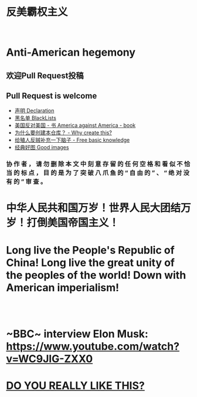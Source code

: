 <h1>反美霸权主义</h1>
<br>
<h1>Anti-American hegemony</h1>
<h2>欢迎Pull Request投稿</h2>
<h2>Pull Request is welcome</h2>

* [声明 Declaration](Declaration.md)
* [黑名单 BlackLists](BlackLists.md)
* [美国反对美国 - 书 America against America - book](https://github.com/zealotCE/America-Against-America)
* [为什么要创建本仓库？ - Why create this?](https://github.com/hm9245/github-not-politichub)
* [给殖人反贼补充一下脑子 - Free basic knowledge](给殖人反贼补充一下脑子/index.md)
* [经典好图 Good images](https://github.com/gaoe6661/anti-America-hegemony/tree/main/images)

<h3> 协 作 者 ， 请 勿 删 除   本   文   中 刻  意   存 留    的  任 何 空  格  和    看   似   不 恰  当   的  标 点 ， 目 的  是 为 了 突 破 八  爪 鱼 的 “ 自 由 的 ” 、 “  绝 对 没 有 的   ”  审 查 。 </h3>

<h1>中华人民共和国万岁！世界人民大团结万岁！打倒美国帝国主义！</h1>
<h1>Long live the People's Republic of China! Long live the great unity of the peoples of the world! Down with American imperialism! </h1>




<br>


<br>

<h1>
  
~BBC~ interview **Elon Musk**:
https://www.youtube.com/watch?v=WC9JlG-ZXX0

</h1>
<h1>
  
  [DO YOU REALLY LIKE THIS?](https://www.gunviolencearchive.org/)
  
</h1>

<br>
